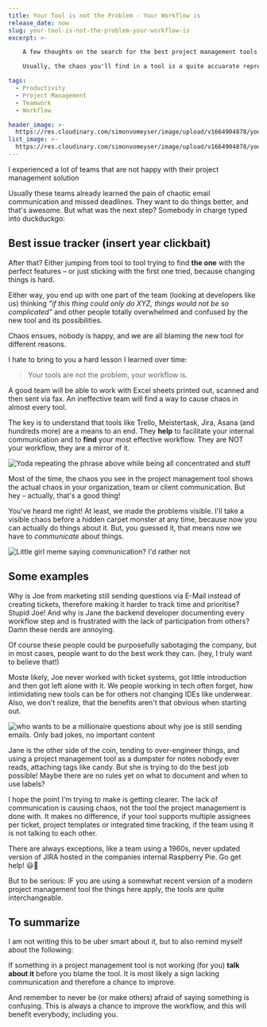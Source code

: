 ```yaml
---
title: Your Tool is not the Problem - Your Workflow is
release_date: now
slug: your-tool-is-not-the-problem-your-workflow-is
excerpt: >-

    A few thoughts on the search for the best project management tools and teamwork.

    Usually, the chaos you'll find in a tool is a quite accuarate representation of your teams' communication skills - and also a big chance for improvement.

tags:
  - Productivity 
  - Project Management 
  - Teamwork 
  - Workflow 

header_image: >-
  https://res.cloudinary.com/simonvomeyser/image/upload/v1664904878/your-worklow/header-workflow.png
list_image: >-
  https://res.cloudinary.com/simonvomeyser/image/upload/v1664904878/your-worklow/header-workflow.png
---
```

I experienced a lot of teams that are not happy with their project management solution

Usually these teams already learned the pain of chaotic email communication and missed deadlines. They want to do things better, and that's awesome. But what was the next step? Somebody in charge typed into duckduckgo:

## Best issue tracker (insert year clickbait) 

After that? Either jumping from tool to tool trying to find **the one** with the perfect features – or just sticking with the first one tried, because changing things is hard.

Either way, you end up with one part of the team (looking at developers like us) thinking  *"if this thing could only do XYZ, things would not be so complicated"* and other people totally overwhelmed and confused by the new tool and its possibilities. 

Chaos ensues, nobody is happy, and we are all blaming the new tool for different reasons.

I hate to bring to you a hard lesson I learned over time: 

> Your tools are not the problem, your workflow is.

A good team will be able to work with Excel sheets printed out, scanned and then sent via fax. An ineffective team will find a way to cause chaos in almost every tool.

The key is to understand that tools like Trello, Meistertask, Jira, Asana (and hundreds more) are a means to an end. They **help** to facilitate your internal communication and to **find** your most effective workflow. They are NOT your workflow, they are a mirror of it.

![Yoda repeating the phrase above while being all concentrated and stuff](https://res.cloudinary.com/simonvomeyser/image/upload/v1664904878/your-worklow/yoda.png)

Most of the time, the chaos you see in the project management tool shows the actual chaos in your organization, team or client communication. But hey – actually, that's a good thing!

You've heard me right! At least, we made the problems visible. I'll take a visible chaos before a hidden carpet monster at any time, because now you can actually do things about it. But, you guessed it, that means now we have to *communicate* about things.

![Little girl meme saying communication? I'd rather not](https://res.cloudinary.com/simonvomeyser/image/upload/v1664904878/your-worklow/communication.png)

## Some examples

Why is Joe from marketing still sending questions via E-Mail instead of creating tickets, therefore making it harder to track time and prioritise? Stupid Joe! And why is Jane the backend developer documenting every workflow step and is frustrated with the lack of participation from others? Damn these nerds are annoying.

Of course these people could be purposefully sabotaging the company, but in most cases, people want to do the best work they can. (hey, I truly want to believe that!)

Moste likely, Joe never worked with ticket systems, got little introduction and then got left alone with it. We people working in tech often forget, how intimidating new tools can be for others not changing IDEs like underwear. Also, we don't realize, that the benefits aren't that obvious when starting out. 

![who wants to be a millionaire questions about why joe is still sending emails. Only bad jokes, no important content](https://res.cloudinary.com/simonvomeyser/image/upload/v1664904877/your-worklow/millionaire.png)

Jane is the other side of the coin, tending to over-engineer things, and using a project management tool as a dumpster for notes nobody ever reads, attaching tags like candy. But she is trying to do the best job possible! Maybe there are no rules yet on what to document and when to use labels?

I hope the point I'm trying to make is getting clearer. The lack of communication is causing chaos, not the tool the project management is done with. It makes no difference, if your tool supports multiple assignees per ticket, project templates or integrated time tracking, if the team using it is not talking to each other.

<sidenote heading="Of course, there are exceptions">

There are always exceptions, like a team using a 1960s, never updated version of JIRA hosted in the companies internal Raspberry Pie. Go get help! 😃🚨

But to be serious: IF you are using a somewhat recent version of a modern project management tool the things here apply, the tools are quite interchangeable.

</sidenote>

## To summarize

I am not writing this to be uber smart about it, but to also remind myself about the following:

If something in a project management tool is not working (for you) **talk about it** before you blame the tool. It is most likely a sign lacking communication and therefore a chance to improve. 

And remember to never be (or make others) afraid of saying something is confusing. This is always a chance to improve the workflow, and this will benefit everybody, including you.

